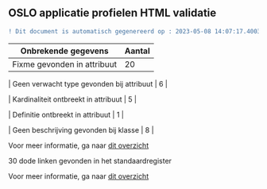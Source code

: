 ## OSLO applicatie profielen HTML validatie
```diff
! Dit document is automatisch gegenereerd op : 2023-05-08 14:07:17.400360
```

| Onbrekende gegevens               | Aantal  |
| ----------------------------              | --------------------------  |
| Fixme gevonden in attribuut               | 20  | 

| Geen verwacht type gevonden bij attribuut | 6  | 

| Kardinaliteit ontbreekt in attribuut      | 5  | 

| Definitie ontbreekt in attribuut          | 1  | 

| Geen beschrijving gevonden bij klasse     | 8  | 


Voor meer informatie, ga naar [dit overzicht](output/controle_applicatieprofiel.md)


30 dode linken gevonden in het standaardregister 

Voor meer informatie, ga naar [dit overzicht](output/dead_links.md)